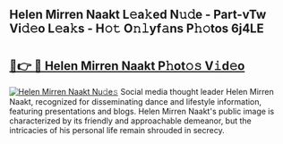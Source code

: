 ## Helen Mirren Naakt L𝚎a𝚔ed N𝚞𝚍e - Part-vTw Vi𝚍𝚎o L𝚎a𝚔s - H𝚘𝚝 O𝚗𝚕yf𝚊ns P𝚑𝚘tos 6j4LE

# <h2><a href="http://kf1tljz.oniu.top/?m=Helen+Mirren+Naakt">🔗👉 🔴 Helen Mirren Naakt P𝚑ot𝚘𝚜 V𝚒d𝚎o</a></h2>

[![Helen Mirren Naakt Nu𝚍e𝚜](https://i.imgur.com/0qMVB7G.gif)](http://kf1tljz.oniu.top/?m=Helen+Mirren+Naakt)
Social media thought leader Helen Mirren Naakt, recognized for disseminating dance and lifestyle information, featuring presentations and blogs. Helen Mirren Naakt's public image is characterized by its friendly and approachable demeanor, but the intricacies of his personal life remain shrouded in secrecy.  
